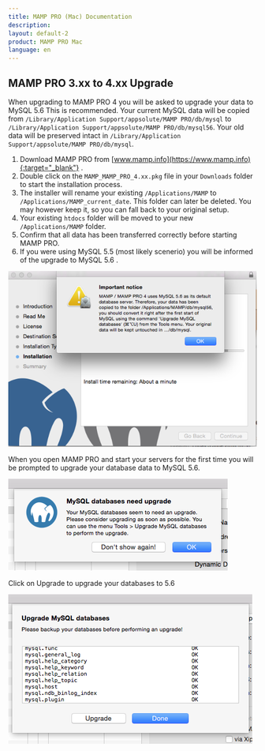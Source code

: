 ```yaml
---
title: MAMP PRO (Mac) Documentation
description: 
layout: default-2
product: MAMP PRO Mac
language: en
---
```


## MAMP PRO 3.xx to 4.xx Upgrade

When upgrading to MAMP PRO 4 you will be asked to upgrade your data to MySQL 5.6 This is recommended. Your current MySQL data will be copied from `/Library/Application Support/appsolute/MAMP PRO/db/mysql` to  `/Library/Application Support/appsolute/MAMP PRO/db/mysql56`. Your old data will be preserved intact in  `/Library/Application Support/appsolute/MAMP PRO/db/mysql`.

1. Download MAMP PRO from [www.mamp.info](https://www.mamp.info){:target="_blank"} .
2. Double click on the `MAMP_MAMP_PRO_4.xx.pkg` file in your `Downloads` folder to start the installation process.
3. The installer will rename your existing `/Applications/MAMP` to `/Applications/MAMP_current_date`. This folder can later be deleted. You may however keep it, so you can fall back to your original setup.
4. Your existing `htdocs` folder will be moved to your new `/Applications/MAMP` folder.
5. Confirm that all data has been transferred correctly before starting MAMP PRO.
6. If you were using MySQL 5.5 (most likely scenerio) you will be informed of the upgrade to MySQL 5.6 . 

![MAMP](UpgradeMySQLNotice.png)

When you open MAMP PRO and start your servers for the first time you will be prompted to upgrade your database data to MySQL 5.6.

![MAMP](UpgradeInfo.png)

Click on Upgrade to upgrade your databases to 5.6

![MAMP](UpgradeDatabases.png)



